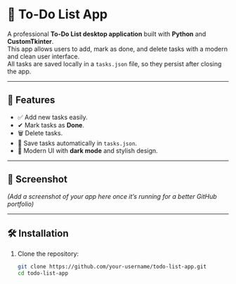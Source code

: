# 📝 To-Do List App

A professional **To-Do List desktop application** built with **Python** and **CustomTkinter**.  
This app allows users to add, mark as done, and delete tasks with a modern and clean user interface.  
All tasks are saved locally in a `tasks.json` file, so they persist after closing the app.

---

## 🚀 Features
- ✅ Add new tasks easily.  
- ✔ Mark tasks as **Done**.  
- 🗑 Delete tasks.  
- 💾 Save tasks automatically in `tasks.json`.  
- 🎨 Modern UI with **dark mode** and stylish design.  

---

## 📸 Screenshot
*(Add a screenshot of your app here once it’s running for a better GitHub portfolio)*

---

## 🛠 Installation
1. Clone the repository:
   ```bash
   git clone https://github.com/your-username/todo-list-app.git
   cd todo-list-app

